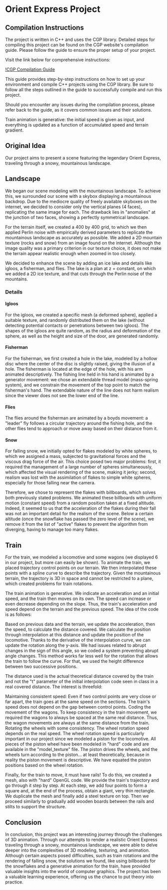 # Orient Express Project

## Compilation Instructions

The project is written in C++ and uses the CGP library. Detailed steps for compiling this project can be found on the CGP website's compilation guide. Please follow the guide to ensure the proper setup of your project.

Visit the link below for comprehensive instructions:

[!CGP Compilation Guide](https://imagecomputing.net/cgp/compilation/content/01_compilation/index.html)

This guide provides step-by-step instructions on how to set up your environment and compile C++ projects using the CGP library. Be sure to follow all the steps outlined in the guide to successfully compile and run this project.

Should you encounter any issues during the compilation process, please refer back to the guide, as it covers common issues and their solutions.

Train animation is generative: the initial speed is given as input, and everything is updated as a function of accumulated speed and terrain gradient.

## Original Idea

Our project aims to present a scene featuring the legendary Orient Express, traveling through a snowy, mountainous landscape.

## Landscape

We began our scene modeling with the mountainous landscape. To achieve this, we surrounded our scene with a skybox displaying a mountainous backdrop. Due to the mediocre quality of freely available skyboxes on the internet, we decided to consider only the vertical planes (4 faces), replicating the same image for each. The drawback lies in "anomalies" at the junction of two faces, showing a perfectly symmetrical landscape.

For the terrain itself, we created a 400 by 400 grid, to which we then applied Perlin noise with empirically derived parameters to replicate the mountainous landscape as accurately as possible. We added a 2D mountain texture (rocks and snow) from an image found on the internet. Although the image quality was a primary criterion in our texture choice, it does not make the terrain appear realistic enough when zoomed in too closely.

We decided to enhance the scene by adding an ice lake and details like igloos, a fisherman, and flies. The lake is a plan at z = constant, on which we added a 2D ice texture, and that cuts through the Perlin noise of the mountains.

### Details

#### Igloos
For the igloos, we created a specific mesh (a deformed sphere), applied a suitable texture, and randomly distributed them on the lake (without detecting potential contacts or penetrations between two igloos). The shapes of the igloos are quite random, as the radius and deformation of the sphere, as well as the height and size of the door, are generated randomly.

#### Fisherman
For the fisherman, we first created a hole in the lake, modeled by a hollow disc where the center of the disc is slightly raised, giving the illusion of a hole. The fisherman is located at the edge of the hole, with his arm animated descriptively. The fishing line held in his hand is animated by a generator movement: we chose an extendable thread model (mass-spring system), and we constrain the movement of the top point to match the fisherman's hand. The extendable nature of the line does not harm realism since the viewer does not see the lower end of the line.

#### Flies
The flies around the fisherman are animated by a boyds movement: a "leader" fly follows a circular trajectory around the fishing hole, and the other flies tend to approach or move away based on their distance from it.

#### Snow
For falling snow, we initially opted for flakes modeled by white spheres, to which we assigned a mass, subjected to gravitational forces and the viscous drag force of the air. This choice posed two major problems: first, it required the management of a large number of spheres simultaneously, which affected the visual rendering of the scene, making it jerky; second, realism was lost with the assimilation of flakes to simple white spheres, especially for those falling near the camera.

Therefore, we chose to represent the flakes with billboards, which solves both previously stated problems. We animated these billboards with uniform motion (constant speed) from a random position taken at a fixed altitude. Indeed, it seemed to us that the acceleration of the flakes during their fall was not an important detail for the realism of the scene. Below a certain altitude (once the snowflake has passed the zero level of the scene), we remove it from the list of "active" flakes to prevent the algorithm from diverging, having to manage too many flakes.

## Train

For the train, we modeled a locomotive and some wagons (we displayed 6 in our project, but more can easily be shown). To animate the train, we placed trajectory control points on our terrain. We then interpolated these points with a spline curve to describe the trajectory. Given the mountainous terrain, the trajectory is 3D in space and cannot be restricted to a plane, which created problems for train rotations.

The train animation is generative. We indicate an acceleration and an initial speed, and the train then moves on its own. The speed can increase or even decrease depending on the slope. Thus, the train's acceleration and speed depend on the terrain and the previous speed. The idea of the code is as follows:

Based on previous data and the terrain, we update the acceleration, then the speed, to calculate the distance covered. We calculate the position through interpolation at this distance and update the position of the locomotive. Thanks to the derivative of the interpolation curve, we can update the rotation along the y-axis. We had issues related to abrupt changes in the sign of this angle, so we coded a system preventing abrupt angle changes. This method works far less well for the rotation that allows the train to follow the curve. For that, we used the height difference between two successive positions.

The distance used is the actual theoretical distance covered by the train and not the "t" parameter of the initial interpolation code seen in class in a real covered distance. The interest is threefold:

Maintaining consistent speed: Even if two control points are very close or far apart, the train goes at the same speed on the sections. The train's speed does not depend on the gap between control points.
Coding the movement of the wagons. To keep consistency in the train movement, we required the wagons to always be spaced at the same real distance. Thus, the wagon movements are always at the same distance from the train.
Rotating the wheels with some consistency. The wheel rotation speed depends on the real speed.
The wheel rotation speed is particularly important in our project since we modeled a piston for the locomotive. All pieces of the piston wheel have been modeled in "hard" code and are available in the "model_texture" file. The piston drives the wheels, and the wheels turn according to the piston... at least theoretically, because in reality the piston movement is descriptive. We have equated the piston positions based on the wheel rotation.

Finally, for the train to move, it must have rails! To do this, we created a mesh, also with "hard" OpenGL code. We provide the train's trajectory and go through it step by step. At each step, we add four points to form a square and, at the end of the process, obtain a giant, very thin rectangle. We duplicate the mesh and finally add a steel texture on top. Then we proceed similarly to gradually add wooden boards between the rails and stilts to support the structure.

## Conclusion

In conclusion, this project was an interesting journey through the challenges of 3D animation. Through our attempts to render a realistic Orient Express traveling through a snowy, mountainous landscape, we were able to delve deeper into the complexities of 3D modeling, texturing, and animation. Although certain aspects posed difficulties, such as train rotations and the rendering of falling snow, the solutions we found, like using billboards for the snowflakes and a generative animation for the train, have provided valuable insights into the world of computer graphics. The project has been a valuable learning experience, offering us the chance to put theory into practice.

